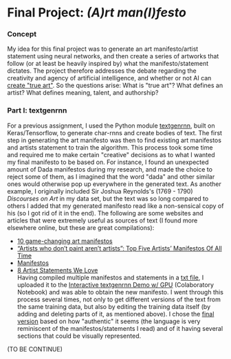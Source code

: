 # Final Project: *(A)rt man(I)festo*  
  
### Concept  
My idea for this final project was to generate an art manifesto/artist statement using neural networks, and then create a series of artworks that follow (or at least be heavily inspired by) what the manifesto/statement dictates. The project therefore addresses the debate regarding the creativity and agency of artificial intelligence, and whether or not AI can [create "true art"](https://blogs.scientificamerican.com/observations/can-ai-create-true-art/). So the questions arise: What is "true art"? What defines an artist? What defines meaning, talent, and authorship?  
  
### Part I: textgenrnn  
For a previous assignment, I used the Python module [textgenrnn](https://github.com/minimaxir/textgenrnn), built on Keras/Tensorflow, to generate char-rnns and create bodies of text. The first step in generating the art manifesto was then to find existing art manifestos and artists statement to train the algorithm. This process took some time and required me to make certain "creative" decisions as to what I wanted my final manifesto to be based on. For instance, I found an unexpected amount of Dada manifestos during my research, and made the choice to reject some of them, as I imagined that the word "dada" and other similar ones would otherwise pop up everywhere in the generated text. As another example, I originally included Sir Joshua Reynolds's (1769 - 1790) *Discourses on Art* in my data set, but the text was so long compared to others I added that my generated manifesto read like a non-sensical copy of his (so I got rid of it in the end). The following are some websites and articles that were extremely useful as sources of text (I found more elsewhere online, but these are great compilations):
* [10 game-changing art manifestos](https://www.royalacademy.org.uk/article/ten-game-changing-manifestos)
* [“Artists who don’t paint aren’t artists”: Top Five Artists’ Manifestos Of All Time](http://www.thedoublenegative.co.uk/2015/10/top-five-artists-manifestos-of-all-time/)
* [Manifestos](https://391.org/manifestos/)
* [8 Artist Statements We Love](http://www.theartleague.org/blog/2015/08/24/artist-statements-we-love/)  
Having compiled multiple manifestos and statements in a [txt file](https://github.com/marialauramirabelli/A.rt-I.ntel/blob/master/Final/Found-Manifestos.txt), I uploaded it to the [Interactive textgenrnn Demo w/ GPU](https://drive.google.com/file/d/1mMKGnVxirJnqDViH7BDJxFqWrsXlPSoK/view) (Colaboratory Notebook) and was able to obtain the new manifesto. I went through this process several times, not only to get different versions of the text from the same training data, but also by editing the training data itself (by adding and deleting parts of it, as mentioned above). I chose the [final version](https://github.com/marialauramirabelli/A.rt-I.ntel/blob/master/Final/Chosen-Manifesto.txt) based on how "authentic" it seems (the language is very reminiscent of the manifestos/statements I read) and of it having several sections that could be visually represented.  
  
(TO BE CONTINUE)
